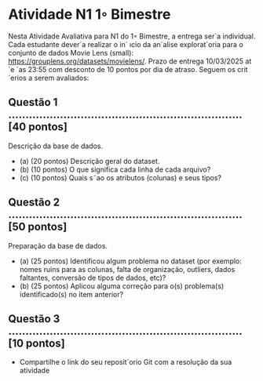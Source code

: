 # Atividade N1 1◦ Bimestre
 Nesta Atividade Avaliativa para N1 do 1◦ Bimestre, a entrega ser´a individual. Cada estudante
 dever´a realizar o in´ ıcio da an´alise explorat´oria para o conjunto de dados Movie Lens (small):
 https://grouplens.org/datasets/movielens/.
 Prazo de entrega 10/03/2025 at´e `as 23:55 com desconto de 10 pontos por dia de atraso. Seguem os
 crit´erios a serem avaliados:
 ## Questão 1 .................................................................... [40 pontos]
 Descrição da base de dados.
 - (a) (20 pontos) Descrição geral do dataset.
 - (b) (10 pontos) O que significa cada linha de cada arquivo?
 - (c) (10 pontos) Quais s˜ao os atributos (colunas) e seus tipos?
 ## Questão 2 .................................................................... [50 pontos]
 Preparação da base de dados.
 - (a) (25 pontos) Identificou algum problema no dataset (por exemplo: nomes ruins para as colunas,
 falta de organização, outliers, dados faltantes, conversão de tipos de dados, etc)?
 - (b) (25 pontos) Aplicou alguma correção para o(s) problema(s) identificado(s) no item anterior?
 ## Questão 3 .................................................................... [10 pontos]
 - Compartilhe o link do seu reposit´orio Git com a resolução da sua atividade
